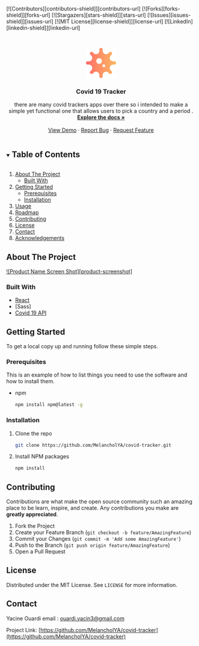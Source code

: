 
[![Contributors][contributors-shield]][contributors-url]
[![Forks][forks-shield]][forks-url]
[![Stargazers][stars-shield]][stars-url]
[![Issues][issues-shield]][issues-url]
[![MIT License][license-shield]][license-url]
[![LinkedIn][linkedin-shield]][linkedin-url]



<br />
<p align="center">
  <a href="https://github.com/MelancholYA/covid-tracker">
    <img src="./public/virus.svg" alt="Logo" width="80" height="80">
  </a>

  <h3 align="center">Covid 19 Tracker</h3>

  <p align="center">
    there are many covid trackers apps over there so i intended to make a simple yet functional one that allows users to pick a country and a period .
    <br />
    <a href="https://github.com/MelancholYA/covid-tracker"><strong>Explore the docs »</strong></a>
    <br />
    <br />
    <a href="https://github.com/MelancholYA/covid-tracker">View Demo</a>
    ·
    <a href="https://github.com/MelancholYA/covid-tracker/issues">Report Bug</a>
    ·
    <a href="https://github.com/MelancholYA/covid-tracker/issues">Request Feature</a>
  </p>
</p>



<!-- TABLE OF CONTENTS -->
<details open="open">
  <summary><h2 style="display: inline-block">Table of Contents</h2></summary>
  <ol>
    <li>
      <a href="#about-the-project">About The Project</a>
      <ul>
        <li><a href="#built-with">Built With</a></li>
      </ul>
    </li>
    <li>
      <a href="#getting-started">Getting Started</a>
      <ul>
        <li><a href="#prerequisites">Prerequisites</a></li>
        <li><a href="#installation">Installation</a></li>
      </ul>
    </li>
    <li><a href="#usage">Usage</a></li>
    <li><a href="#roadmap">Roadmap</a></li>
    <li><a href="#contributing">Contributing</a></li>
    <li><a href="#license">License</a></li>
    <li><a href="#contact">Contact</a></li>
    <li><a href="#acknowledgements">Acknowledgements</a></li>
  </ol>
</details>



<!-- ABOUT THE PROJECT -->
## About The Project

[![Product Name Screen Shot][product-screenshot]](https://example.com)



### Built With

* [React](reactjs.org)
* [Sass]
* [Covid 19 API](https://api.covid19api.com)



<!-- GETTING STARTED -->
## Getting Started

To get a local copy up and running follow these simple steps.

### Prerequisites

This is an example of how to list things you need to use the software and how to install them.
* npm
  ```sh
  npm install npm@latest -g
  ```

### Installation

1. Clone the repo
   ```sh
   git clone https://github.com/MelancholYA/covid-tracker.git
   ```
2. Install NPM packages
   ```sh
   npm install
   ```












<!-- CONTRIBUTING -->
## Contributing

Contributions are what make the open source community such an amazing place to be learn, inspire, and create. Any contributions you make are **greatly appreciated**.

1. Fork the Project
2. Create your Feature Branch (`git checkout -b feature/AmazingFeature`)
3. Commit your Changes (`git commit -m 'Add some AmazingFeature'`)
4. Push to the Branch (`git push origin feature/AmazingFeature`)
5. Open a Pull Request



<!-- LICENSE -->
## License

Distributed under the MIT License. See `LICENSE` for more information.



<!-- CONTACT -->
## Contact

Yacine Ouardi email : ouardi.yacin3@gmail.com

Project Link: [https://github.com/MelancholYA/covid-tracker](https://github.com/MelancholYA/covid-tracker)





